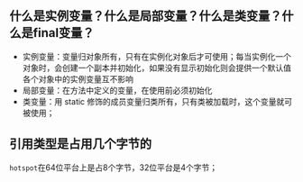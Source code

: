## 什么是实例变量？什么是局部变量？什么是类变量？什么是final变量？

- 实例变量：变量归对象所有，只有在实例化对象后才可使用；每当实例化一个对象时，会创建一个副本并初始化，如果没有显示初始化则会提供一个默认值
	各个对象中的实例变量互不影响
- 局部变量：在方法中定义的变量，在使用前必须初始化
- 类变量：用 static 修饰的成员变量归类所有，只有类被加载时，这个变量就可被使用；

## 引用类型是占用几个字节的
`hotspot`在64位平台上是占8个字节，32位平台是4个字节；
